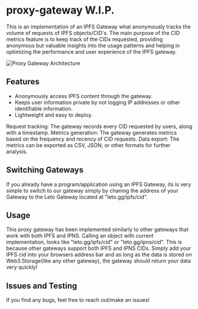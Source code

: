# proxy-gateway W.I.P.

This is an implementation of an IPFS Gateway what anonymously tracks the volume of requests of IPFS objects/CID's. 
The main purpose of the CID metrics feature is to keep track of the CIDs requested, providing anonymous but valuable insights into the usage patterns and helping in optimizing the performance and user experience of the IPFS gateway.

![Proxy Gateway Architecture](https://user-images.githubusercontent.com/30084404/225565389-d78d75a7-7ee7-44c8-8ece-3793928c0f30.png)




## Features

- Anonymously access IPFS content through the gateway.
- Keeps user information private by not logging IP addresses or other identifiable information.
- Lightweight and easy to deploy.

Request tracking: The gateway records every CID requested by users, along with a timestamp.
Metrics generation: The gateway generates metrics based on the frequency and recency of CID requests.
Data export: The metrics can be exported as CSV, JSON, or other formats for further analysis.

## Switching Gateways

If you already have a program/application using an IPFS Gateway, its is very simple to switch to our gateway simply by chaning the address of your Gateway to the Leto Gateway located at "leto.gg/ipfs/cid".

## Usage

This proxy gateway has been implemented similarly to other gateways that work with both IPFS and IPNS. Calling an object with current implementation, looks like "leto.gg/ipfs/cid" or "leto.gg/ipns/cid". This is because other gateways support both IPFS and IPNS CIDs. Simply add your IPFS cid into your browsers address bar and as long as the data is stored on Web3.Storage(like any other gateway), the gateway should return your data very quickly!

## Issues and Testing

If you find any bugs, feel free to reach out/make an issues!
